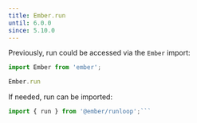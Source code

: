 ```yaml
---
title: Ember.run
until: 6.0.0
since: 5.10.0
---
```



Previously, run could be accessed via the `Ember` import:
```js
import Ember from 'ember';

Ember.run
```

 If needed, run can be imported:
```js
import { run } from '@ember/runloop';```
